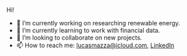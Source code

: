 Hi! 

- 🔭 I’m currently working on researching renewable energy.
- 🌱 I’m currently learning to work with financial data.
- 👯 I’m looking to collaborate on new projects.
- 📫 How to reach me: lucasmazza@icloud.com, [LinkedIn](https://www.linkedin.com/in/lucas-mazza-8ab9511b5/)
